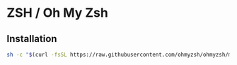 # ZSH / Oh My Zsh

## Installation

```bash
sh -c "$(curl -fsSL https://raw.githubusercontent.com/ohmyzsh/ohmyzsh/master/tools/install.sh)"
```